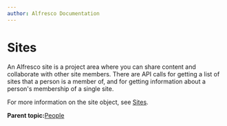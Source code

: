 ```yaml
---
author: Alfresco Documentation
---
```


# Sites

An Alfresco site is a project area where you can share content and collaborate with other site members. There are API calls for getting a list of sites that a person is a member of, and for getting information about a person's membership of a single site.

For more information on the site object, see [Sites](pra-sites.md).

**Parent topic:**[People](../../../pra/1/concepts/pra-people.md)


